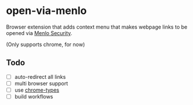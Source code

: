 # open-via-menlo

Browser extension that adds context menu that makes webpage links to be opened via [Menlo Security](https://safe.menlosecurity.com/).

(Only supports chrome, for now)


## Todo
- [ ] auto-redirect all links
- [ ] multi browser support
- [ ] use [chrome-types](https://www.npmjs.com/package/chrome-types)
- [ ] build workflows
